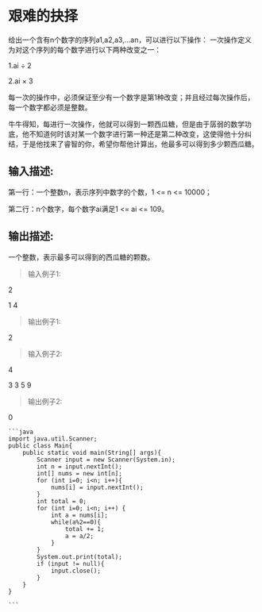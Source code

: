 # 艰难的抉择 #
给出一个含有n个数字的序列a1,a2,a3,...an，可以进行以下操作：
一次操作定义为对这个序列的每个数字进行以下两种改变之一：


1.ai ÷ 2


2.ai × 3


每一次的操作中，必须保证至少有一个数字是第1种改变；并且经过每次操作后，每一个数字都必须是整数。

牛牛得知，每进行一次操作，他就可以得到一颗西瓜糖，但是由于孱弱的数学功底，他不知道何时该对某一个数字进行第一种还是第二种改变，这使得他十分纠结，于是他找来了睿智的你，希望你帮他计算出，他最多可以得到多少颗西瓜糖。

## 输入描述: ##
第一行：一个整数n，表示序列中数字的个数，1 <= n <= 10000；

第二行：n个数字，每个数字ai满足1 <= ai  <= 109。
## 输出描述: ##
一个整数，表示最多可以得到的西瓜糖的颗数。

>输入例子1:


2


1  4
>输出例子1:


2
>输入例子2:


4


3 3 5 9

>输出例子2:

0

	```java
	import java.util.Scanner;
	public class Main{
	    public static void main(String[] args){
	        Scanner input = new Scanner(System.in);
	        int n = input.nextInt();
	        int[] nums = new int[n];
	        for (int i=0; i<n; i++){
	            nums[i] = input.nextInt();
	        }
	        int total = 0;
	        for (int i=0; i<n; i++) {
	            int a = nums[i];
	            while(a%2==0){
	                total += 1;
	                a = a/2;
	            }
	        }
	        System.out.print(total);
	        if (input != null){
	            input.close();
	        }
	    }
	}
	
	```